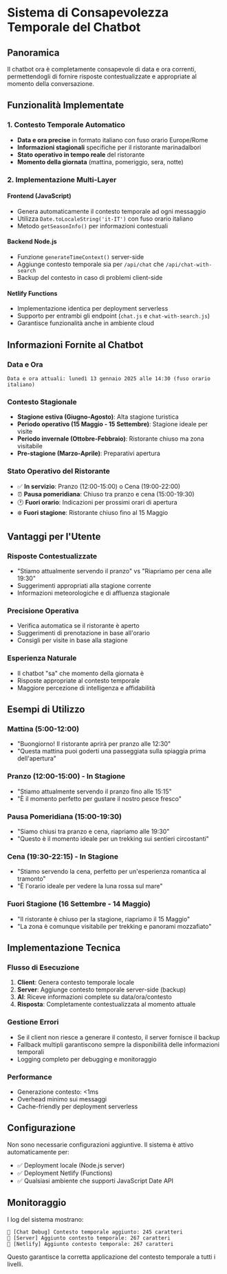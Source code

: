 # Sistema di Consapevolezza Temporale del Chatbot

## Panoramica

Il chatbot ora è completamente consapevole di data e ora correnti, permettendogli di fornire risposte contestualizzate e appropriate al momento della conversazione.

## Funzionalità Implementate

### 1. **Contesto Temporale Automatico**
- **Data e ora precise** in formato italiano con fuso orario Europe/Rome
- **Informazioni stagionali** specifiche per il ristorante marinadalbori
- **Stato operativo in tempo reale** del ristorante
- **Momento della giornata** (mattina, pomeriggio, sera, notte)

### 2. **Implementazione Multi-Layer**

#### **Frontend (JavaScript)**
- Genera automaticamente il contesto temporale ad ogni messaggio
- Utilizza `Date.toLocaleString('it-IT')` con fuso orario italiano
- Metodo `getSeasonInfo()` per informazioni contestuali

#### **Backend Node.js**
- Funzione `generateTimeContext()` server-side
- Aggiunge contesto temporale sia per `/api/chat` che `/api/chat-with-search`
- Backup del contesto in caso di problemi client-side

#### **Netlify Functions**
- Implementazione identica per deployment serverless
- Supporto per entrambi gli endpoint (`chat.js` e `chat-with-search.js`)
- Garantisce funzionalità anche in ambiente cloud

## Informazioni Fornite al Chatbot

### **Data e Ora**
```
Data e ora attuali: lunedì 13 gennaio 2025 alle 14:30 (fuso orario italiano)
```

### **Contesto Stagionale**
- **Stagione estiva (Giugno-Agosto)**: Alta stagione turistica
- **Periodo operativo (15 Maggio - 15 Settembre)**: Stagione ideale per visite
- **Periodo invernale (Ottobre-Febbraio)**: Ristorante chiuso ma zona visitabile
- **Pre-stagione (Marzo-Aprile)**: Preparativi apertura

### **Stato Operativo del Ristorante**
- ✅ **In servizio**: Pranzo (12:00-15:00) o Cena (19:00-22:00)
- ⏰ **Pausa pomeridiana**: Chiuso tra pranzo e cena (15:00-19:30)
- 🕐 **Fuori orario**: Indicazioni per prossimi orari di apertura
- ❄️ **Fuori stagione**: Ristorante chiuso fino al 15 Maggio

## Vantaggi per l'Utente

### **Risposte Contestualizzate**
- "Stiamo attualmente servendo il pranzo" vs "Riapriamo per cena alle 19:30"
- Suggerimenti appropriati alla stagione corrente
- Informazioni meteorologiche e di affluenza stagionale

### **Precisione Operativa**
- Verifica automatica se il ristorante è aperto
- Suggerimenti di prenotazione in base all'orario
- Consigli per visite in base alla stagione

### **Esperienza Naturale**
- Il chatbot "sa" che momento della giornata è
- Risposte appropriate al contesto temporale
- Maggiore percezione di intelligenza e affidabilità

## Esempi di Utilizzo

### **Mattina (5:00-12:00)**
- "Buongiorno! Il ristorante aprirà per pranzo alle 12:30"
- "Questa mattina puoi goderti una passeggiata sulla spiaggia prima dell'apertura"

### **Pranzo (12:00-15:00) - In Stagione**
- "Stiamo attualmente servendo il pranzo fino alle 15:15"
- "È il momento perfetto per gustare il nostro pesce fresco"

### **Pausa Pomeridiana (15:00-19:30)**
- "Siamo chiusi tra pranzo e cena, riapriamo alle 19:30"
- "Questo è il momento ideale per un trekking sui sentieri circostanti"

### **Cena (19:30-22:15) - In Stagione**
- "Stiamo servendo la cena, perfetto per un'esperienza romantica al tramonto"
- "È l'orario ideale per vedere la luna rossa sul mare"

### **Fuori Stagione (16 Settembre - 14 Maggio)**
- "Il ristorante è chiuso per la stagione, riapriamo il 15 Maggio"
- "La zona è comunque visitabile per trekking e panorami mozzafiato"

## Implementazione Tecnica

### **Flusso di Esecuzione**
1. **Client**: Genera contesto temporale locale
2. **Server**: Aggiunge contesto temporale server-side (backup)
3. **AI**: Riceve informazioni complete su data/ora/contesto
4. **Risposta**: Completamente contestualizzata al momento attuale

### **Gestione Errori**
- Se il client non riesce a generare il contesto, il server fornisce il backup
- Fallback multipli garantiscono sempre la disponibilità delle informazioni temporali
- Logging completo per debugging e monitoraggio

### **Performance**
- Generazione contesto: <1ms
- Overhead minimo sui messaggi
- Cache-friendly per deployment serverless

## Configurazione

Non sono necessarie configurazioni aggiuntive. Il sistema è attivo automaticamente per:

- ✅ Deployment locale (Node.js server)
- ✅ Deployment Netlify (Functions)
- ✅ Qualsiasi ambiente che supporti JavaScript Date API

## Monitoraggio

I log del sistema mostrano:
```
📅 [Chat Debug] Contesto temporale aggiunto: 245 caratteri
📅 [Server] Aggiunto contesto temporale: 267 caratteri
📅 [Netlify] Aggiunto contesto temporale: 267 caratteri
```

Questo garantisce la corretta applicazione del contesto temporale a tutti i livelli.
